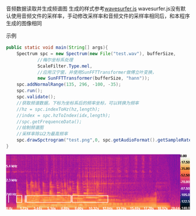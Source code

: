 音频数据读取并生成频谱图
生成的样式参考[wavesurfer.js](https://wavesurfer.xyz/examples/?spectrogram.js)
wavesurfer.js没有默认使用音频文件的采样率，手动修改采样率和音频文件的采样率相同后，和本程序生成的图像相同

示例
```java
public static void main(String[] args){
    Spectrum spc = new Spectrum(new File("test.wav"), bufferSize,
            //梅尔坐标系处理
            ScaleFilter.Type.mel,
            //应用汉宁窗，并使用SunFFTTransformer做傅立叶变换，
            new SunFFTTransformer(bufferSize, "hann"));
    spc.addNormalRange(135, 296, -100, -35);
    spc.run();
    spc.validate();
    //获取频谱数据，下标为坐标系后的频率坐标，可以转换为频率
    //hz = spc.indexToHz(hz,length);
    //index = spc.hzToIndex(idx,length);
    //spc.getFrequenceData();
    //绘制频谱图
    //采样率除以2为最高频率
    spc.drawSpctrogram("test.png",0, spc.getAudioFormat().getSampleRate()/2, 1024, 800, -1);
}
```

![频谱图](test.png)